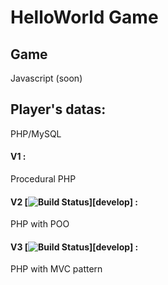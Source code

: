 # HelloWorld Game

## Game
Javascript (soon)

## Player's datas:
PHP/MySQL

#### V1 :
Procedural PHP

#### V2 [![Build Status](https://github.com/Ythiss/HelloWorldGame/tree/develop)][develop] :
PHP with POO

#### V3 [![Build Status](https://github.com/Ythiss/HelloWorldGame/tree/develop)][develop] :
PHP with MVC pattern
